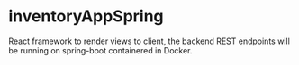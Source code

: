 # inventoryAppSpring
React framework to render views to client, the backend REST endpoints will be running on spring-boot containered in Docker.
